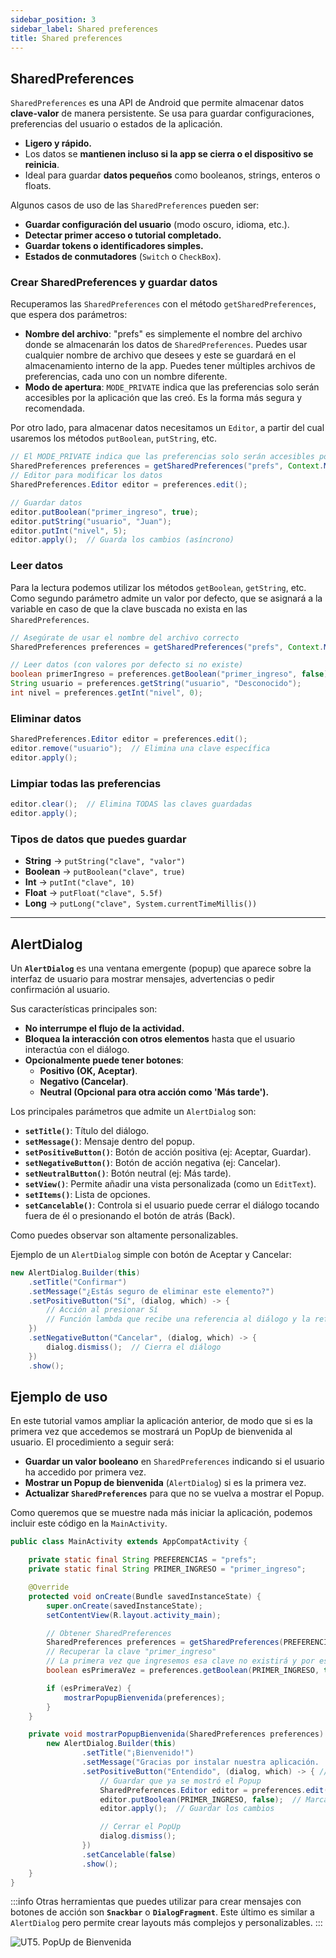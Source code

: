 ```yaml
---
sidebar_position: 3
sidebar_label: Shared preferences
title: Shared preferences
---
```


<div class="justify-text">

## SharedPreferences
 
`SharedPreferences` es una API de Android que permite almacenar datos **clave-valor** de manera persistente. Se usa para guardar configuraciones, preferencias del usuario o estados de la aplicación.  
- **Ligero y rápido.**  
- Los datos se **mantienen incluso si la app se cierra o el dispositivo se reinicia**.  
- Ideal para guardar **datos pequeños** como booleanos, strings, enteros o floats.  

Algunos casos de uso de las `SharedPreferences` pueden ser:
- **Guardar configuración del usuario** (modo oscuro, idioma, etc.).  
- **Detectar primer acceso o tutorial completado.**  
- **Guardar tokens o identificadores simples.**  
- **Estados de conmutadores** (`Switch` o `CheckBox`).


### Crear SharedPreferences y guardar datos

Recuperamos las `SharedPreferences` con el método `getSharedPreferences`, que espera dos parámetros:
- **Nombre del archivo**: "prefs" es simplemente el nombre del archivo donde se almacenarán los datos de `SharedPreferences`. Puedes usar cualquier nombre de archivo que desees y este se guardará en el almacenamiento interno de la app. Puedes tener múltiples archivos de preferencias, cada uno con un nombre diferente.
- **Modo de apertura**: `MODE_PRIVATE` indica que las preferencias solo serán accesibles por la aplicación que las creó. Es la forma más segura y recomendada.

Por otro lado, para almacenar datos necesitamos un `Editor`, a partir del cual usaremos los métodos `putBoolean`, `putString`, etc.

```java
// El MODE_PRIVATE indica que las preferencias solo serán accesibles por la aplicación que las creó.
SharedPreferences preferences = getSharedPreferences("prefs", Context.MODE_PRIVATE);
// Editor para modificar los datos
SharedPreferences.Editor editor = preferences.edit();

// Guardar datos
editor.putBoolean("primer_ingreso", true);
editor.putString("usuario", "Juan");
editor.putInt("nivel", 5);
editor.apply();  // Guarda los cambios (asíncrono)
```

### Leer datos
Para la lectura podemos utilizar los métodos `getBoolean`, `getString`, etc. Como segundo parámetro admite un valor por defecto, que se asignará a la variable en caso de que la clave buscada no exista en las `SharedPreferences`.

```java
// Asegúrate de usar el nombre del archivo correcto
SharedPreferences preferences = getSharedPreferences("prefs", Context.MODE_PRIVATE);

// Leer datos (con valores por defecto si no existe)
boolean primerIngreso = preferences.getBoolean("primer_ingreso", false);
String usuario = preferences.getString("usuario", "Desconocido");
int nivel = preferences.getInt("nivel", 0);
```

### Eliminar datos  
```java
SharedPreferences.Editor editor = preferences.edit();
editor.remove("usuario");  // Elimina una clave específica
editor.apply();
```


### Limpiar todas las preferencias  
```java
editor.clear();  // Elimina TODAS las claves guardadas
editor.apply();
```

### Tipos de datos que puedes guardar  
- **String** → `putString("clave", "valor")`  
- **Boolean** → `putBoolean("clave", true)`  
- **Int** → `putInt("clave", 10)`  
- **Float** → `putFloat("clave", 5.5f)`  
- **Long** → `putLong("clave", System.currentTimeMillis())`  

---

## AlertDialog
Un **`AlertDialog`** es una ventana emergente (popup) que aparece sobre la interfaz de usuario para mostrar mensajes, advertencias o pedir confirmación al usuario.  

Sus características principales son:
- **No interrumpe el flujo de la actividad.**  
- **Bloquea la interacción con otros elementos** hasta que el usuario interactúa con el diálogo.  
- **Opcionalmente puede tener botones**:  
  - **Positivo (OK, Aceptar)**.  
  - **Negativo (Cancelar)**.  
  - **Neutral (Opcional para otra acción como 'Más tarde').**  


Los principales parámetros que admite un `AlertDialog` son:
- **`setTitle()`**: Título del diálogo.  
- **`setMessage()`**: Mensaje dentro del popup.  
- **`setPositiveButton()`**: Botón de acción positiva (ej: Aceptar, Guardar).  
- **`setNegativeButton()`**: Botón de acción negativa (ej: Cancelar).  
- **`setNeutralButton()`**: Botón neutral (ej: Más tarde).  
- **`setView()`**: Permite añadir una vista personalizada (como un `EditText`).  
- **`setItems()`**: Lista de opciones. 
- **`setCancelable()`**: Controla si el usuario puede cerrar el diálogo tocando fuera de él o presionando el botón de atrás (Back).

Como puedes observar son altamente personalizables.

Ejemplo de un `AlertDialog` simple con botón de Aceptar y Cancelar:

```java
new AlertDialog.Builder(this)
    .setTitle("Confirmar")
    .setMessage("¿Estás seguro de eliminar este elemento?")
    .setPositiveButton("Sí", (dialog, which) -> {
        // Acción al presionar Sí
        // Función lambda que recibe una referencia al diálogo y la referencia del botón que fue presionado (which) 
    })
    .setNegativeButton("Cancelar", (dialog, which) -> {
        dialog.dismiss();  // Cierra el diálogo
    })
    .show();
```


## Ejemplo de uso

En este tutorial vamos ampliar la aplicación anterior, de modo que si es la primera vez que accedemos se mostrará un PopUp de bienvenida al usuario. El procedimiento a seguir será:
- **Guardar un valor booleano** en `SharedPreferences` indicando si el usuario ha accedido por primera vez.  
- **Mostrar un Popup de bienvenida** (`AlertDialog`) si es la primera vez.  
- **Actualizar `SharedPreferences`** para que no se vuelva a mostrar el Popup.  

Como queremos que se muestre nada más iniciar la aplicación, podemos incluir este código en la `MainActivity`.

```java title="MainActivity.java"
public class MainActivity extends AppCompatActivity {

    private static final String PREFERENCIAS = "prefs";
    private static final String PRIMER_INGRESO = "primer_ingreso";

    @Override
    protected void onCreate(Bundle savedInstanceState) {
        super.onCreate(savedInstanceState);
        setContentView(R.layout.activity_main);

        // Obtener SharedPreferences
        SharedPreferences preferences = getSharedPreferences(PREFERENCIAS, Context.MODE_PRIVATE);
        // Recuperar la clave "primer_ingreso"
        // La primera vez que ingresemos esa clave no existirá y por eso la ponemos a true por defecto
        boolean esPrimeraVez = preferences.getBoolean(PRIMER_INGRESO, true);

        if (esPrimeraVez) {
            mostrarPopupBienvenida(preferences);
        }
    }

    private void mostrarPopupBienvenida(SharedPreferences preferences) {
        new AlertDialog.Builder(this)
                .setTitle("¡Bienvenido!")
                .setMessage("Gracias por instalar nuestra aplicación. ¡Esperamos que te guste!")
                .setPositiveButton("Entendido", (dialog, which) -> { // Indicamos qué hacer cuando se pulse el botón
                    // Guardar que ya se mostró el Popup
                    SharedPreferences.Editor editor = preferences.edit();
                    editor.putBoolean(PRIMER_INGRESO, false);  // Marcar que ya se ha accedido
                    editor.apply();  // Guardar los cambios

                    // Cerrar el PopUp
                    dialog.dismiss();
                })
                .setCancelable(false)
                .show();
    }
}
```


:::info
Otras herramientas que puedes utilizar para crear mensajes con botones de acción son **`Snackbar`** o **`DialogFragment`**. Este último es similar a `AlertDialog` pero permite crear layouts más complejos y personalizables.
:::

![UT5. PopUp de Bienvenida](/img/pmdm/ut5/8-video-popup.gif)

</div>